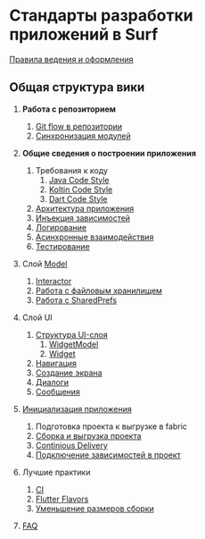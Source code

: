 # Стандарты разработки приложений в Surf

[Правила ведения и оформления](rules.md)

## Общая структура вики

1. **Работа с репозиторием**
    1. [Git flow в репозитории](repo_guides/gitflow.md)
    2. [Синхронизация модулей](repo_guides/sync.md)
1. **Общие сведения о построении приложения**
    1. Требования к коду
        1. [Java Code Style][java_codestyle]
        1. [Koltin Code Style][kotlin_codestyle]
        1. [Dart Code Style](common/code_style.md)
    1. [Архитектура приложения](common/arch.md)
    1. [Инъекция зависимостей](common/di.md)
    1. [Логирование](common/logging.md)
    1. [Асинхронные взаимодействия](common/async.md)
    1. [Тестирование](common/testing.md)

1. Слой [Model](model/model.md)
    1. [Interactor](model/interactor.md)
    1. [Работа с файловым хранилищем](model/file_storage.md)
    1. [Работа с SharedPrefs](model/shared_preferences.md)

1. Cлой UI
    1. [Структура UI-слоя](ui/structure.md)
        1. [WidgetModel](ui/widget_model.md)
        1. [Widget](ui/widget.md)
    1. [Навигация](common/navigation.md)
    1. [Создание экрана](ui/create_screen.md)
    1. [Диалоги](ui/dialog.md)
    1. [Сообщения](common/message.md)

1. [Инициализация приложения](common/init_project.md)
    1. Подготовка проекта к выгрузке в fabric
    1. [Сборка и выгрузка проекта](common/build.md)
    1. [Continious Delivery](common/cd.md)
    1. [Подключение зависимостей в проект](common/dependencies.md)

1. Лучшие практики
    1. [CI](https://github.com/surfstudio/jenkins-pipeline-lib)
    1. [Flutter Flavors](best_practice/flavors/flavors_for_devs.md)
    1. [Уменьшение размеров сборки](best_practice/reduce_app_size.md)

1. [FAQ](faq/faq.md)

[java_codestyle]:https://github.com/surfstudio/SurfAndroidStandard/blob/snapshot-0.4.0/docs/common/codestyle/java_codestyle.md

[kotlin_codestyle]:https://github.com/surfstudio/SurfAndroidStandard/blob/snapshot-0.4.0/docs/common/codestyle/kotlin_codestyle.md